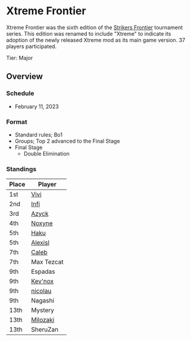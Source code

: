 # Xtreme Frontier

Xtreme Frontier was the sixth edition of the [Strikers Frontier](sfmain.md) tournament series.
This edition was renamed to include "Xtreme" to indicate its adoption of the newly released Xtreme mod as its main game version.
37 players participated.

Tier: Major

## Overview

### Schedule

- February 11, 2023

### Format

- Standard rules; Bo1
- Groups; Top 2 advanced to the Final Stage
- Final Stage
  - Double Elimination

### Standings

|Place|Player|
|-|-|
|1st|[Vivi](../..//players/french/vivi.md)|
|2nd|[Infi](../..//players/japanese/infi.md)|
|3rd|[Azyck](../..//players/french/azyck.md)|
|4th|[Noxyne](../..//players/french/noxyne.md)|
|5th|[Haku](../..//players/german/haku.md)|
|5th|[Alexisl](../..//players/french/alexisl.md)|
|7th|[Caleb](../..//players/bulgarian/caleb.md)|
|7th|Max Tezcat|
|9th|Espadas|
|9th|[Kev'nox](../..//players/french/kevnox.md)|
|9th|[nicolau](../..//players/brazilian/nicolau.md)|
|9th|Nagashi|
|13th|Mystery|
|13th|[Milozaki](../..//players/german/milozaki.md)|
|13th|SheruZan|
